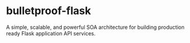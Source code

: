 # bulletproof-flask
A simple, scalable, and powerful SOA architecture for building production ready Flask application API services. 
